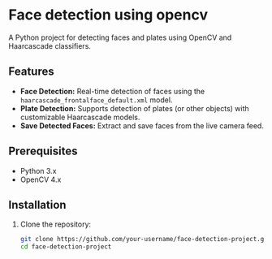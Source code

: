 # Face detection using opencv

A Python project for detecting faces and plates using OpenCV and Haarcascade classifiers.

## Features
- **Face Detection:** Real-time detection of faces using the `haarcascade_frontalface_default.xml` model.
- **Plate Detection:** Supports detection of plates (or other objects) with customizable Haarcascade models.
- **Save Detected Faces:** Extract and save faces from the live camera feed.

## Prerequisites
- Python 3.x
- OpenCV 4.x

## Installation
1. Clone the repository:
   ```bash
   git clone https://github.com/your-username/face-detection-project.git
   cd face-detection-project
